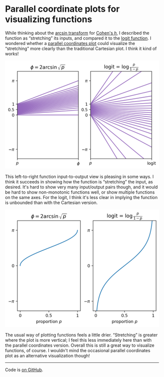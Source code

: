 # Parallel coordinate plots for visualizing functions

While thinking about the [arcsin transform][] for [Cohen's _h_][], I
described the function as “stretching” its inputs, and compared it to
the [logit function][]. I wondered whether a
[parallel coordinates plot][] could visualize the “stretching” more
clearly than the traditional Cartesian plot. I think it kind of works!

[arcsin transform]: https://en.wikipedia.org/wiki/Binomial_proportion_confidence_interval#Arcsine_transformation
[Cohen's _h_]: /20211106-visualizing_cohens_h/
[logit function]: https://en.wikipedia.org/wiki/Logit
[parallel coordinates plot]: https://en.wikipedia.org/wiki/Parallel_coordinates


![parallel coordinates plots](parallel.png)


This left-to-right function input-to-output view is pleasing in some
ways. I think it succeeds in showing how the function is “stretching”
the input, as desired. It's hard to show very many input/output pairs
though, and it would be hard to show non-monotonic functions well, or
show multiple functions on the same axes. For the logit, I think it's
less clear in implying the function is unbounded than with the
Cartesian version.


![traditional cartesian plots](cartesian.png)


The usual way of plotting functions feels a little drier. “Stretching”
is greater where the plot is more vertical; I feel this less
immediately here than with the parallel coordinates version. Overall
this is still a great way to visualize functions, of course. I
wouldn't mind the occasional parallel coordinates plot as an
alternative visualization though!


---

Code is [on GitHub][].

[on GitHub]: https://github.com/ajschumacher/parallel_coordinate_functions
